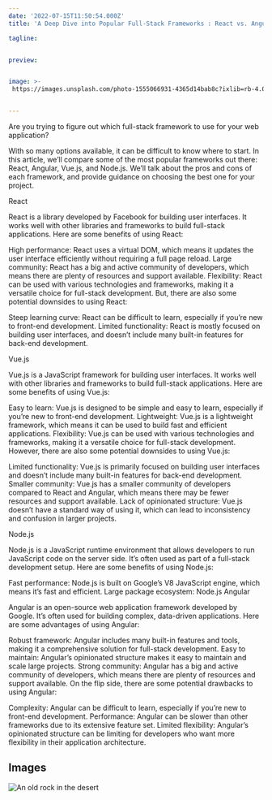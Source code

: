 ```yaml
---
date: '2022-07-15T11:50:54.000Z'
title: 'A Deep Dive into Popular Full-Stack Frameworks : React vs. Angular vs. Vue.js vs. Node.js'

tagline:


preview:


image: >-
 https://images.unsplash.com/photo-1555066931-4365d14bab8c?ixlib=rb-4.0.3&ixid=M3wxMjA3fDB8MHxwaG90by1wYWdlfHx8fGVufDB8fHx8fA%3D%3D&auto=format&fit=crop&w=2940&q=80


---
```


  Are you trying to figure out which full-stack framework to use for your web application?


 With so many options available, it can be difficult to know where to start. In this article, we’ll compare some of the most popular frameworks out there: React, Angular, Vue.js, and Node.js. We’ll talk about the pros and cons of each framework, and provide guidance on choosing the best one for your project.

React

React is a library developed by Facebook for building user interfaces. It works well with other libraries and frameworks to build full-stack applications. Here are some benefits of using React:

High performance: React uses a virtual DOM, which means it updates the user interface efficiently without requiring a full page reload.
Large community: React has a big and active community of developers, which means there are plenty of resources and support available.
Flexibility: React can be used with various technologies and frameworks, making it a versatile choice for full-stack development.
But, there are also some potential downsides to using React:

Steep learning curve: React can be difficult to learn, especially if you’re new to front-end development.
Limited functionality: React is mostly focused on building user interfaces, and doesn’t include many built-in features for back-end development.

Vue.js

Vue.js is a JavaScript framework for building user interfaces. It works well with other libraries and frameworks to build full-stack applications. Here are some benefits of using Vue.js:

Easy to learn: Vue.js is designed to be simple and easy to learn, especially if you’re new to front-end development.
Lightweight: Vue.js is a lightweight framework, which means it can be used to build fast and efficient applications.
Flexibility: Vue.js can be used with various technologies and frameworks, making it a versatile choice for full-stack development.
However, there are also some potential downsides to using Vue.js:

Limited functionality: Vue.js is primarily focused on building user interfaces and doesn’t include many built-in features for back-end development.
Smaller community: Vue.js has a smaller community of developers compared to React and Angular, which means there may be fewer resources and support available.
Lack of opinionated structure: Vue.js doesn’t have a standard way of using it, which can lead to inconsistency and confusion in larger projects.


Node.js

Node.js is a JavaScript runtime environment that allows developers to run JavaScript code on the server side. It’s often used as part of a full-stack development setup. Here are some benefits of using Node.js:

Fast performance: Node.js is built on Google’s V8 JavaScript engine, which means it’s fast and efficient.
Large package ecosystem: Node.js
Angular

Angular is an open-source web application framework developed by Google. It’s often used for building complex, data-driven applications. Here are some advantages of using Angular:

Robust framework: Angular includes many built-in features and tools, making it a comprehensive solution for full-stack development.
Easy to maintain: Angular’s opinionated structure makes it easy to maintain and scale large projects.
Strong community: Angular has a big and active community of developers, which means there are plenty of resources and support available.
On the flip side, there are some potential drawbacks to using Angular:

Complexity: Angular can be difficult to learn, especially if you’re new to front-end development.
Performance: Angular can be slower than other frameworks due to its extensive feature set.
Limited flexibility: Angular’s opinionated structure can be limiting for developers who want more flexibility in their application architecture.


## Images

![An old rock in the desert](https://images.unsplash.com/photo-1685558593626-686907d7ee4b?ixlib=rb-4.0.3&ixid=M3wxMjA3fDB8MHxwaG90by1wYWdlfHx8fGVufDB8fHx8fA%3D%3D&auto=format&fit=crop&w=2940&q=80)
